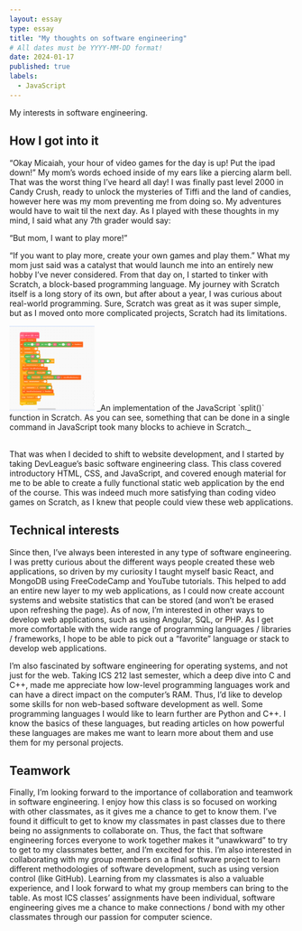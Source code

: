 ```yaml
---
layout: essay
type: essay
title: "My thoughts on software engineering"
# All dates must be YYYY-MM-DD format!
date: 2024-01-17
published: true
labels:
  - JavaScript
---
```

My interests in software engineering.

## How I got into it
“Okay Micaiah, your hour of video games for the day is up! Put the ipad down!” My mom’s words echoed inside of my ears like a piercing alarm bell. That was the worst thing I’ve heard all day! I was finally past level 2000 in Candy Crush, ready to unlock the mysteries of Tiffi and the land of candies, however here was my mom preventing me from doing so. My adventures would have to wait til the next day. As I played with these thoughts in my mind, I said what any 7th grader would say:

“But mom, I want to play more!”

“If you want to play more, create your own games and play them.” What my mom just said was a catalyst that would launch me into an entirely new hobby I’ve never considered. From that day on, I started to tinker with Scratch, a block-based programming language. My journey with Scratch itself is a long story of its own, but after about a year, I was curious about real-world programming. Sure, Scratch was great as it was super simple, but as I moved onto more complicated projects, Scratch had its limitations. 

<img class="img-fluid" width = "30%" src="../img/split.png">
_An implementation of the JavaScript `split()` function in Scratch. As you can see, something that can be done in a single command in JavaScript took many blocks to achieve in Scratch._<br><br>

That was when I decided to shift to website development, and I started by taking DevLeague’s basic software engineering class. This class covered introductory HTML, CSS, and JavaScript, and covered enough material for me to be able to create a fully functional static web application by the end of the course. This was indeed much more satisfying than coding video games on Scratch, as I knew that people could view these web applications.

## Technical interests

Since then, I’ve always been interested in any type of software engineering. I was pretty curious about the different ways people created these web applications, so driven by my curiosity I taught myself basic React, and MongoDB using FreeCodeCamp and YouTube tutorials. This helped to add an entire new layer to my web applications, as I could now create account systems and website statistics that can be stored (and won’t be erased upon refreshing the page). As of now, I’m interested in other ways to develop web applications, such as using Angular, SQL, or PHP. As I get more comfortable with the wide range of programming languages / libraries / frameworks, I hope to be able to pick out a “favorite” language or stack to develop web applications.

I’m also fascinated by software engineering for operating systems, and not just for the web. Taking ICS 212 last semester, which a deep dive into C and C++, made me appreciate how low-level programming languages work and can have a direct impact on the computer’s RAM. Thus, I’d like to develop some skills for non web-based software development as well. Some programming languages I would like to learn further are Python and C++. I know the basics of these languages, but reading articles on how powerful these languages are makes me want to learn more about them and use them for my personal projects.

## Teamwork 

Finally, I’m looking forward to the importance of collaboration and teamwork in software engineering. I enjoy how this class is so focused on working with other classmates, as it gives me a chance to get to know them. I’ve found it difficult to get to know my classmates in past classes due to there being no assignments to collaborate on. Thus, the fact that software engineering forces everyone to work together makes it “unawkward” to try to get to my classmates better, and I’m excited for this. I’m also interested in collaborating with my group members on a final software project to learn different methodologies of software development, such as using version control (like GitHub). Learning from my classmates is also a valuable experience, and I look forward to what my group members can bring to the table. As most ICS classes’ assignments have been individual, software engineering gives me a chance to make connections / bond with my other classmates through our passion for computer science.
